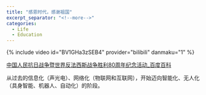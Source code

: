 ```yaml
---
title: "感恩时代，感谢祖国"
excerpt_separator: "<!--more-->"
categories:
  - Life
  - Education
---
```

{% include video id="BV1GHa3zSEB4" provider="bilibili" danmaku="1" %}

[中国人民抗日战争暨世界反法西斯战争胜利80周年纪念活动_百度百科](https://baike.baidu.com/item/%E4%B8%AD%E5%9B%BD%E4%BA%BA%E6%B0%91%E6%8A%97%E6%97%A5%E6%88%98%E4%BA%89%E6%9A%A8%E4%B8%96%E7%95%8C%E5%8F%8D%E6%B3%95%E8%A5%BF%E6%96%AF%E6%88%98%E4%BA%89%E8%83%9C%E5%88%A980%E5%91%A8%E5%B9%B4%E7%BA%AA%E5%BF%B5%E6%B4%BB%E5%8A%A8)

从过去的信息化（声光电）、网络化（物联网和互联网），开始迈向智能化、无人化（具身智能、机器人、自动化）的阶段。
